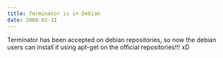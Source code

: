 ```yaml
---
title: Terminator is in Debian
date: 2008-02-11
---
```


Terminator has been accepted on debian repositories, so now the debian users can install it using apt-get on the official repositories!!! xD
